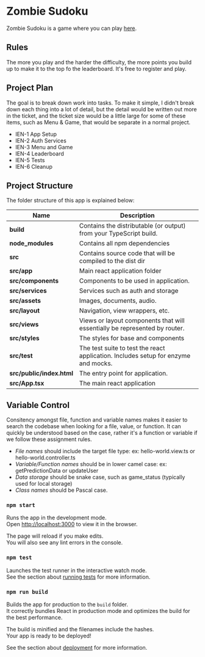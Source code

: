 # Zombie Sudoku

Zombie Sudoku is a game where you can play [here](http://zombie.herokuapp.com).

## Rules

The more you play and the harder the difficulty, the more points you build up to make it to the top fo the leaderboard. It's free to register and play. 

## Project Plan

The goal is to break down work into tasks. To make it simple, I didn't break down each thing into a lot of detail, but the detail would be written out more in the ticket, and the ticket size would be a little large for some of these items, such as Menu & Game, that would be separate in a normal project. 

- IEN-1 App Setup
- IEN-2 Auth Services
- IEN-3 Menu and Game
- IEN-4 Leaderboard
- IEN-5 Tests
- IEN-6 Cleanup

## Project Structure
The folder structure of this app is explained below:

| Name | Description |
| ------------------------ | --------------------------------------------------------------------------------------------- |
| **build**                 | Contains the distributable (or output) from your TypeScript build.                            |
| **node_modules**         | Contains all npm dependencies                                                                 |
| **src**                  | Contains source code that will be compiled to the dist dir                                    |
| **src/app**           | Main react application folder
| **src/components**      | Components to be used in application. 
| **src/services**      | Services such as auth and storage
| **src/assets**      | Images, documents, audio.
| **src/layout**      | Navigation, view wrappers, etc.
| **src/views**          | Views or layout components that will essentially be represented by router. 
| **src/styles**      | The styles for base and components
| **src/test**      | The test suite to test the react application. Includes setup for enzyme and mocks.
| **src/public/index.html**           | The entry point for application.                      
| **src/App.tsx**        | The main react application   |


## Variable Control
Consitency amongst file, function and variable names makes it easier to search the codebase when looking for a file, value, or function. It can quickly be understood based on the case, rather it's a function or variable if we follow these assignment rules.

- *File names* should include the target file type: ex: hello-world.view.ts or hello-world.controller.ts
- *Variable/Function names* should be in lower camel case: ex: getPredictionData or updateUser
- *Data storage* should be snake case, such as game_status (typically used for local storage)
- *Class names* should be Pascal case.

### `npm start`

Runs the app in the development mode.\
Open [http://localhost:3000](http://localhost:3000) to view it in the browser.

The page will reload if you make edits.\
You will also see any lint errors in the console.

### `npm test`

Launches the test runner in the interactive watch mode.\
See the section about [running tests](https://facebook.github.io/create-react-app/docs/running-tests) for more information.

### `npm run build`

Builds the app for production to the `build` folder.\
It correctly bundles React in production mode and optimizes the build for the best performance.

The build is minified and the filenames include the hashes.\
Your app is ready to be deployed!

See the section about [deployment](https://facebook.github.io/create-react-app/docs/deployment) for more information.

